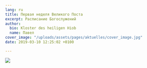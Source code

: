 ```yaml
---
lang: ru
title: Первая неделя Великого Поста
excerpt: Расписание Богослужений
author:
  bio: Kloster des heiligen Hiob
  name: Павел
cover_image: "/uploads/assets/pages/aktuelles/cover_image.jpg"
date: 2019-03-10 12:25:02 +0100

---
```

![](https://res.cloudinary.com/hiobmon/image/upload/v1552216798/media/2019/Gottesdienst_rus.png)